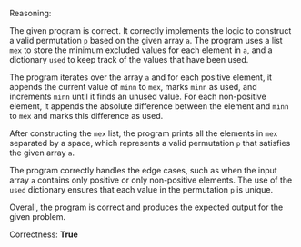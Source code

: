 Reasoning:

The given program is correct. It correctly implements the logic to construct a valid permutation `p` based on the given array `a`. The program uses a list `mex` to store the minimum excluded values for each element in `a`, and a dictionary `used` to keep track of the values that have been used.

The program iterates over the array `a` and for each positive element, it appends the current value of `minn` to `mex`, marks `minn` as used, and increments `minn` until it finds an unused value. For each non-positive element, it appends the absolute difference between the element and `minn` to `mex` and marks this difference as used.

After constructing the `mex` list, the program prints all the elements in `mex` separated by a space, which represents a valid permutation `p` that satisfies the given array `a`.

The program correctly handles the edge cases, such as when the input array `a` contains only positive or only non-positive elements. The use of the `used` dictionary ensures that each value in the permutation `p` is unique.

Overall, the program is correct and produces the expected output for the given problem.

Correctness: **True**